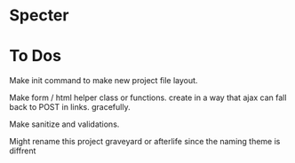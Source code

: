 # Specter

# To Dos
Make init command to make new project file layout.

Make form / html helper class or functions. create in a way that ajax can 
    fall back to POST in links. gracefully.

Make sanitize and validations.


Might rename this project graveyard or afterlife since the naming theme is diffrent
